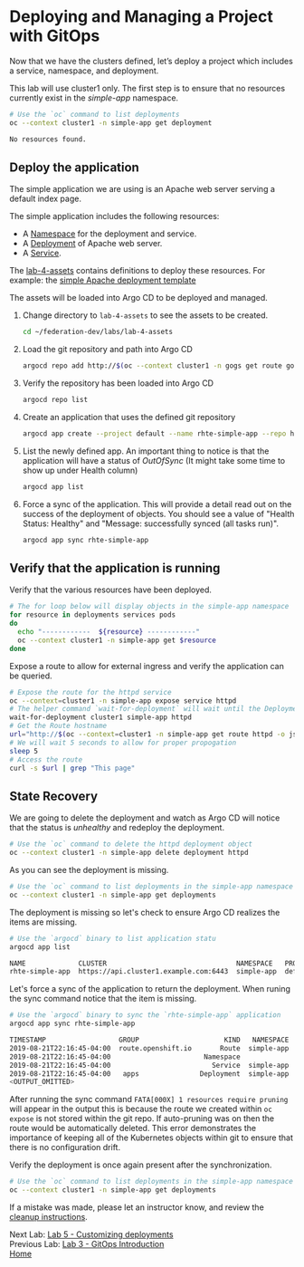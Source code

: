<a id="markdown-deploying-and-managing" name="deploying-and-managing"></a>
# Deploying and Managing a Project with GitOps 

Now that we have the clusters defined, let’s deploy a project which includes a service, namespace, and deployment.

This lab will use cluster1 only. The first step is to ensure that no resources currently exist in the *simple-app* namespace.
~~~sh
# Use the `oc` command to list deployments
oc --context cluster1 -n simple-app get deployment

No resources found.
~~~

<a id="markdown-deploy-the-application" name="deploy-the-application"></a>
## Deploy the application

The simple application we are using is an Apache web server serving a default index page.

The simple application includes the following resources:

-   A [Namespace](https://kubernetes.io/docs/concepts/overview/working-with-objects/namespaces/) for the deployment and service.
-   A [Deployment](https://kubernetes.io/docs/concepts/workloads/controllers/deployment/) of Apache web server.
-   A [Service](https://kubernetes.io/docs/concepts/services-networking/service/).

The [lab-4-assets](./lab-4-assets) contains definitions to deploy these resources.
For example: the [simple Apache deployment template](./lab-4-assets/deployment.yaml)

The assets will be loaded into Argo CD to be deployed and managed.

1. Change directory to `lab-4-assets` to see the assets to be created.

    ~~~sh
    cd ~/federation-dev/labs/lab-4-assets
    ~~~
2. Load the git repository and path into Argo CD

    ~~~sh
    argocd repo add http://$(oc --context cluster1 -n gogs get route gogs -o jsonpath='{.spec.host}')/student/federation-dev.git
    ~~~
3. Verify the repository has been loaded into Argo CD 

   ~~~sh
   argocd repo list
    ~~~
4. Create an application that uses the defined git repository

    ~~~sh
    argocd app create --project default --name rhte-simple-app --repo http://$(oc --context cluster1 -n gogs get route gogs -o jsonpath='{.spec.host}')/student/federation-dev.git --path labs/lab-4-assets --dest-server $(argocd cluster list | grep cluster1 | awk '{print $1}') --dest-namespace simple-app --revision master
    ~~~
5. List the newly defined app. An important thing to notice is that the application will have a status of *OutOfSync* (It might take some time to show up under Health column)

    ~~~sh
    argocd app list
    ~~~
6. Force a sync of the application. This will provide a detail read out on the success of the deployment of objects. You should see a value of "Health Status: Healthy" and "Message: successfully synced (all tasks run)".

    ~~~sh
    argocd app sync rhte-simple-app
    ~~~

<a id="markdown-verify-that-the-application-is-running" name="verify-that-the-application-is-running"></a>
## Verify that the application is running

Verify that the various resources have been deployed. 

~~~sh
# The for loop below will display objects in the simple-app namespace
for resource in deployments services pods
do
  echo "------------  ${resource} ------------"
  oc --context cluster1 -n simple-app get $resource
done
~~~

Expose a route to allow for external ingress and verify the application can be queried.

~~~sh
# Expose the route for the httpd service
oc --context=cluster1 -n simple-app expose service httpd
# The helper command `wait-for-deployment` will wait until the Deployment object is in the Ready state
wait-for-deployment cluster1 simple-app httpd
# Get the Route hostname
url="http://$(oc --context=cluster1 -n simple-app get route httpd -o jsonpath='{.spec.host}')"
# We will wait 5 seconds to allow for proper propogation
sleep 5
# Access the route
curl -s $url | grep "This page"
~~~

<a id="markdown-state-recovery" name="state-recovery"></a>
## State Recovery

We are going to delete the deployment and watch as Argo CD will notice that the status is *unhealthy* and redeploy the deployment.

~~~sh
# Use the `oc` command to delete the httpd deployment object
oc --context cluster1 -n simple-app delete deployment httpd
~~~

As you can see the deployment is missing.
~~~sh
# Use the `oc` command to list deployments in the simple-app namespace
oc --context cluster1 -n simple-app get deployments
~~~

The deployment is missing so let's check to ensure Argo CD realizes the items are missing.

~~~sh
# Use the `argocd` binary to list application statu
argocd app list

NAME             CLUSTER                                NAMESPACE   PROJECT  STATUS     HEALTH   SYNCPOLICY  CONDITIONS
rhte-simple-app  https://api.cluster1.example.com:6443  simple-app  default  OutOfSync  Missing  <none>      <none>
~~~

Let's force a sync of the application to return the deployment. When runing the sync command notice that the item is missing.
~~~sh
# Use the `argocd` binary to sync the `rhte-simple-app` application
argocd app sync rhte-simple-app

TIMESTAMP                  GROUP                     KIND   NAMESPACE                  NAME    STATUS    HEALTH        HOOK  MESSAGE
2019-08-21T22:16:45-04:00  route.openshift.io       Route  simple-app                 httpd  OutOfSync  Unknown              
2019-08-21T22:16:45-04:00                       Namespace                        simple-app    Synced   Unknown              
2019-08-21T22:16:45-04:00                         Service  simple-app                 httpd    Synced   Healthy              
2019-08-21T22:16:45-04:00   apps               Deployment  simple-app                 httpd  OutOfSync  Missing  
<OUTPUT_OMITTED>     
~~~

After running the sync command `FATA[000X] 1 resources require pruning` will appear in the output this is because the route 
we created within `oc expose` is not stored within the git repo. If auto-pruning was on then the route would be automatically deleted. This error demonstrates the importance of keeping all of the Kubernetes objects within git to ensure that there is no configuration drift.

Verify the deployment is once again present after the synchronization.

~~~sh
# Use the `oc` command to list deployments in the simple-app namespace
oc --context cluster1 -n simple-app get deployments
~~~

If a mistake was made, please let an instructor know, and review the [cleanup instructions](./cleanup-instructions.md).

Next Lab: [Lab 5 - Customizing deployments](./5.md)<br>
Previous Lab: [Lab 3 - GitOps Introduction](./3.md)<br>
[Home](./README.md)
